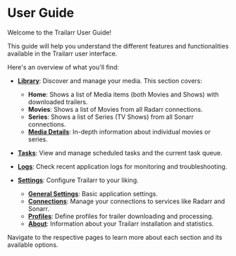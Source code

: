 # User Guide

Welcome to the Trailarr User Guide!

This guide will help you understand the different features and functionalities available in the Trailarr user interface.

Here's an overview of what you'll find:

- **[Library](./library/index.md)**: Discover and manage your media. This section covers:
    - **Home**: Shows a list of Media items (both Movies and Shows) with downloaded trailers.
    - **Movies**: Shows a list of Movies from all Radarr connections.
    - **Series**: Shows a list of Series (TV Shows) from all Sonarr connections.
    - **[Media Details](./library/media-details/index.md)**: In-depth information about individual movies or series.

- **[Tasks](./tasks/index.md)**: View and manage scheduled tasks and the current task queue.
- **[Logs](./logs/index.md)**: Check recent application logs for monitoring and troubleshooting.
- **[Settings](./settings/index.md)**: Configure Trailarr to your liking.
    - **[General Settings](./settings/general-settings/index.md)**: Basic application settings.
    - **[Connections](./settings/connections/index.md)**: Manage your connections to services like Radarr and Sonarr.
    - **[Profiles](./settings/profiles/index.md)**: Define profiles for trailer downloading and processing.
    - **[About](./settings/about/index.md)**: Information about your Trailarr installation and statistics.


Navigate to the respective pages to learn more about each section and its available options.